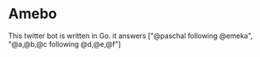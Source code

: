 # Amebo
This twitter bot is written in Go. it answers ["@paschal following @emeka", "@a,@b,@c following @d,@e,@f"]